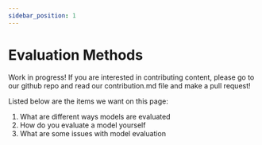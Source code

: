 ```yaml
---
sidebar_position: 1
---
```


# Evaluation Methods

Work in progress! If you are interested in contributing content, please go to our github repo and read our contribution.md file and make a pull request!

Listed below are the items we want on this page:
1. What are different ways models are evaluated
2. How do you evaluate a model yourself
3. What are some issues with model evaluation